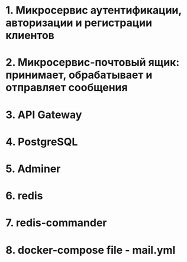 # 1. Микросервис аутентификации, авторизации и регистрации клиентов
# 2. Микросервис-почтовый ящик: принимает, обрабатывает и отправляет сообщения
# 3. API Gateway
# 4. PostgreSQL
# 5. Adminer
# 6. redis
# 7. redis-commander
# 8. docker-compose file - mail.yml